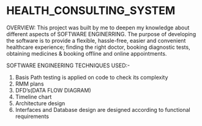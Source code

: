 # HEALTH_CONSULTING_SYSTEM
OVERVIEW:
This project was built by me to deepen my knowledge about different aspects of SOFTWARE ENGINERRING.
The purpose of developing the software is to provide a flexible, hassle-free, easier and convenient healthcare experience; 
finding the right doctor, booking diagnostic tests, obtaining medicines & booking offline and online appointments.

SOFTWARE ENGINEERING TECHNIQUES USED:-
1. Basis Path testing is applied on code to check its complexity
2. RMM plans
3. DFD’s(DATA FLOW DIAGRAM)
4. Timeline chart
5. Architecture design
6. Interfaces and Database design are designed according to functional requirements
